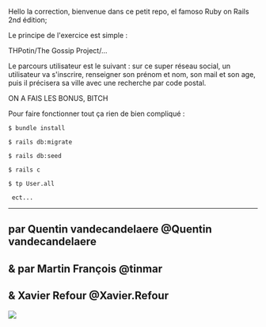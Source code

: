 Hello la correction, bienvenue dans ce petit repo, el famoso Ruby on Rails 2nd édition;

Le principe de l'exercice est simple :

THPotin/The Gossip Project/...


Le parcours utilisateur est le suivant : sur ce super réseau social, un utilisateur va s'inscrire, renseigner son prénom et nom, son mail et son age, puis il précisera sa ville avec une recherche par code postal. 

ON A FAIS LES BONUS, BITCH


Pour faire fonctionner tout ça rien de bien compliqué : 
~~~~~~~~~~~~~~~~~~~~
$ bundle install

$ rails db:migrate

$ rails db:seed

$ rails c

$ tp User.all

 ect...
~~~~~~~~~~~~~~~~~~~~
------

par Quentin vandecandelaere @Quentin vandecandelaere 
------

&
par Martin François @tinmar
------

&
Xavier Refour @Xavier.Refour
------

![](https://media.giphy.com/media/knC8ISmQysyOs/giphy.gif)
